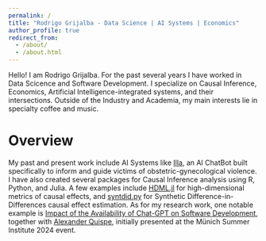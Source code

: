 ```yaml
---
permalink: /
title: "Rodrigo Grijalba - Data Science | AI Systems | Economics"
author_profile: true
redirect_from: 
  - /about/
  - /about.html
---
```


Hello! I am Rodrigo Grijalba. For the past several years I have worked in Data Scicence and Software Development. I specialize on Causal Inference, Economics, Artificial Intelligence-integrated systems, and their intersections. Outside of the Industry and Academia, my main interests lie in specialty coffee and music.

Overview
======
My past and present work include AI Systems like [Illa](https://elcomercio.pe/ecdata/violencia-obstetrica-ginecologica-que-es-victima-atencion-medica-realidad-normalizada-afecta-mujeres-partos-peru-oms-salud-reproductiva-derecho-sexual-chatbot-illa-especdis-noticia/), an AI ChatBot built specifically to inform and guide victims of obstetric-gynecological violence. I have also created several packages for Causal Inference analysis using R, Python, and Julia. A few examples include [HDML.jl](https://github.com/d2cml-ai/HDMjl.jl) for high-dimensional metrics of causal effects, and [syntdid.py](https://github.com/d2cml-ai/synthdid.py) for Synthetic Difference-in-Differences causal effect estimation. As for my research work, one notable example is [Impact of the Availability of Chat-GPT on Software Development](https://github.com/RodrigoGrijalba/RodrigoGrijalba.github.io/blob/master/files/gpt_github_sdid.pdf), together with [Alexander Quispe](https://alexanderquispe.github.io/), initially presented at the Münich Summer Institute 2024 event.
